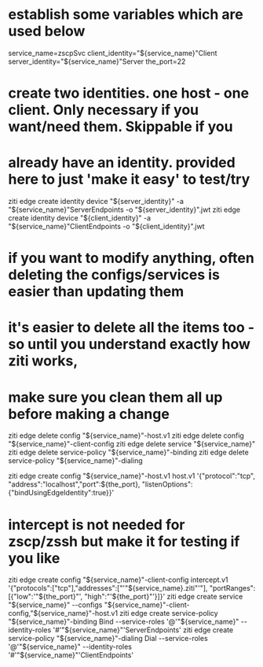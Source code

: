 # establish some variables which are used below
service_name=zscpSvc
client_identity="${service_name}"Client
server_identity="${service_name}"Server
the_port=22

# create two identities. one host - one client. Only necessary if you want/need them. Skippable if you
# already have an identity. provided here to just 'make it easy' to test/try
ziti edge create identity device "${server_identity}" -a "${service_name}"ServerEndpoints -o "${server_identity}".jwt
ziti edge create identity device "${client_identity}" -a "${service_name}"ClientEndpoints -o "${client_identity}".jwt

# if you want to modify anything, often deleting the configs/services is easier than updating them
# it's easier to delete all the items too - so until you understand exactly how ziti works, 
# make sure you clean them all up before making a change
ziti edge delete config "${service_name}"-host.v1
ziti edge delete config "${service_name}"-client-config
ziti edge delete service "${service_name}"
ziti edge delete service-policy "${service_name}"-binding
ziti edge delete service-policy "${service_name}"-dialing

ziti edge create config "${service_name}"-host.v1 host.v1 '{"protocol":"tcp", "address":"localhost","port":${the_port}, "listenOptions": {"bindUsingEdgeIdentity":true}}'
# intercept is not needed for zscp/zssh but make it for testing if you like
ziti edge create config "${service_name}"-client-config intercept.v1 '{"protocols":["tcp"],"addresses":["'"${service_name}.ziti"'"], "portRanges":[{"low":'"${the_port}"', "high":"'${the_port}"'}]}'
ziti edge create service "${service_name}" --configs "${service_name}"-client-config,"${service_name}"-host.v1
ziti edge create service-policy "${service_name}"-binding Bind --service-roles '@'"${service_name}" --identity-roles '#'"${service_name}"'ServerEndpoints'
ziti edge create service-policy "${service_name}"-dialing Dial --service-roles '@'"${service_name}" --identity-roles '#'"${service_name}"'ClientEndpoints'

